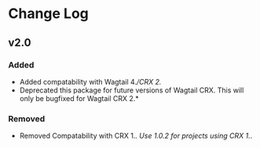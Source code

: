 # Change Log

## v2.0

### Added

- Added compatability with Wagtail 4._/CRX 2._
- Deprecated this package for future versions of Wagtail CRX. This will only be bugfixed for Wagtail CRX 2.\*

### Removed

- Removed Compatability with CRX 1._. Use 1.0.2 for projects using CRX 1._.
